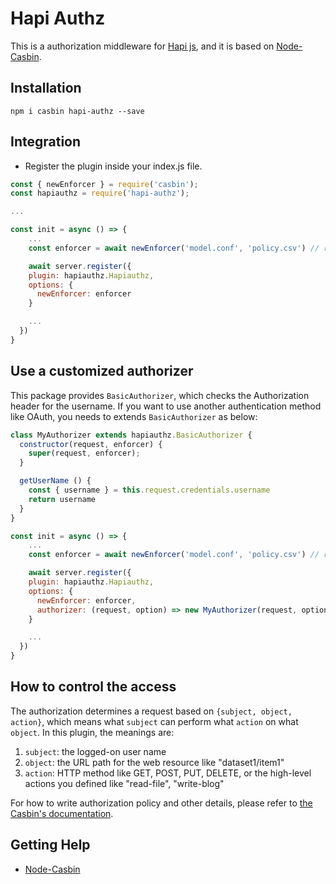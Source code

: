 # Hapi Authz

This is a authorization middleware for [Hapi js](https://github.com/hapijs/hapi), and it is based on [Node-Casbin](https://github.com/casbin/node-casbin).

## Installation

```shell
npm i casbin hapi-authz --save
```

## Integration

- Register the plugin inside your index.js file.
```javascript
const { newEnforcer } = require('casbin');
const hapiauthz = require('hapi-authz');

...

const init = async () => {
    ...
    const enforcer = await newEnforcer('model.conf', 'policy.csv') // replace with your model and policy file location

    await server.register({  
    plugin: hapiauthz.Hapiauthz,
    options: {
      newEnforcer: enforcer
    }

    ...
  })
}
```

## Use a customized authorizer

This package provides ``BasicAuthorizer``, which checks the Authorization header for the username.
If you want to use another authentication method like OAuth, you needs to extends ``BasicAuthorizer`` as below:

```js
class MyAuthorizer extends hapiauthz.BasicAuthorizer {
  constructor(request, enforcer) {
    super(request, enforcer);
  }

  getUserName () {
    const { username } = this.request.credentials.username
    return username
  }
}

const init = async () => {
    ...
    const enforcer = await newEnforcer('model.conf', 'policy.csv') // replace with your model and policy file location

    await server.register({  
    plugin: hapiauthz.Hapiauthz,
    options: {
      newEnforcer: enforcer,
      authorizer: (request, option) => new MyAuthorizer(request, option)
    }

    ...
  })
}
```


## How to control the access

The authorization determines a request based on ``{subject, object, action}``, which means what ``subject`` can perform what ``action`` on what ``object``. In this plugin, the meanings are:

1. ``subject``: the logged-on user name
2. ``object``: the URL path for the web resource like "dataset1/item1"
3. ``action``: HTTP method like GET, POST, PUT, DELETE, or the high-level actions you defined like "read-file", "write-blog"


For how to write authorization policy and other details, please refer to [the Casbin's documentation](https://casbin.org).

## Getting Help

- [Node-Casbin](https://github.com/casbin/node-casbin)

